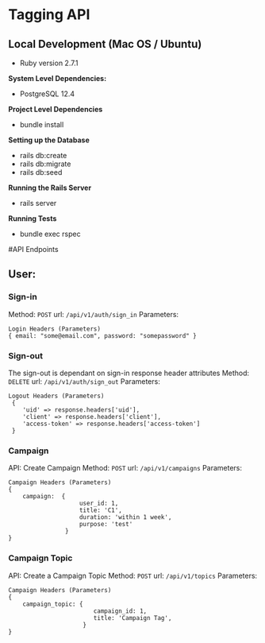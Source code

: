 # Tagging API

## Local Development (Mac OS / Ubuntu)

 - Ruby version 2.7.1

**System Level Dependencies:**

 - PostgreSQL 12.4

**Project Level Dependencies**

 - bundle install

**Setting up the Database**

 - rails db:create 
 - rails db:migrate 
 - rails db:seed

**Running the Rails Server**

 - rails server

**Running Tests**

- bundle exec rspec


#API Endpoints

## User:
### Sign-in
Method: `POST`
url:  `/api/v1/auth/sign_in`
Parameters:
 
    Login Headers (Parameters)
    { email: "some@email.com", password: "somepassword" }

### Sign-out
The sign-out is dependant on sign-in response header attributes
Method: `DELETE`
url:  `/api/v1/auth/sign_out`
Parameters:

    Logout Headers (Parameters)
     {
        'uid' => response.headers['uid'],
        'client' => response.headers['client'],
        'access-token' => response.headers['access-token']
     }

### Campaign
 API: Create Campaign
Method: `POST`
url:  `/api/v1/campaigns`
Parameters:
 
    Campaign Headers (Parameters)
    { 
        campaign:  { 
                        user_id: 1, 
                        title: 'C1', 
                        duration: 'within 1 week', 
                        purpose: 'test'
                    }
    }

### Campaign Topic
 API: Create a Campaign Topic
Method: `POST`
url:  `/api/v1/topics`
Parameters:
 
    Campaign Headers (Parameters)
    { 
        campaign_topic: { 
                            campaign_id: 1,
                            title: 'Campaign Tag',
                         }
    }
